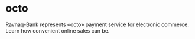 # octo
Ravnaq-Bank represents «octo» payment service for electronic commerce. Learn how convenient online sales can be.
